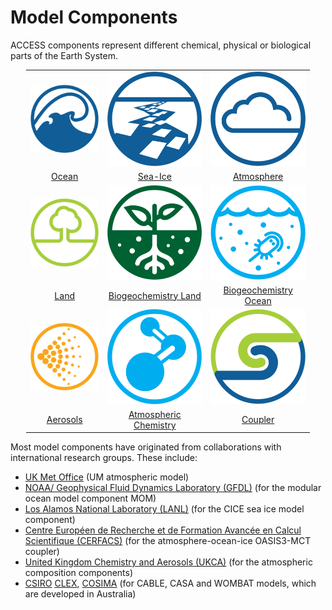# Model Components

ACCESS components represent different chemical, physical or biological parts of the Earth System.

<table style="width:90%;margin-left:auto;margin-right:auto;">
  <tr>
     <td><a href="ocean" title="Ocean"><img src="../assets/component-logos/ACCESS-icon-OCEAN-300x300.png"  alt="Ocean"></td></a>
     <td><a href="sea-ice" title="Sea Ice"><img src="../assets/component-logos/ACCESS-icon-SEA-ICE-300x300.png" alt="Sea Ice"></td></a>
     <td><a href="atmosphere" title="Atmosphere"><img src="../assets/component-logos/ACCESS-icon-ATMOSPHERE-300x300.png" alt="Atmosphere"></td></a>
   </tr> 
  <tr>
     <td style="text-align:center"><a href="ocean" title="Ocean">Ocean</td></a>
     <td style="text-align:center"><a href="sea-ice" title="Sea Ice">Sea-Ice</td></a>
     <td style="text-align:center"><a href="atmosphere" title="Atmosphere">Atmosphere</td></a>
   </tr> 
   <tr>
      <td><a href="land" title="Land"><img src="../assets/component-logos/ACCESS-icon-LAND-SURFACE-300x300.png" alt="Land"></td></a>
      <td><a href="bgc_land" title="Biogeochemistry-Land"><img src="../assets/component-logos/ACCESS-icon-BGC-LAND-300x300.png" alt="Biogeochemistry-Land"></td></a>
      <td><a href="bgc_ocean" title="Biogeochemistry-Ocean"><img src="../assets/component-logos/ACCESS-icon-BGC-OCEAN-300x300.png" alt="Biogeochemistry-Ocean"></td></a>
   </tr>
   <tr>
      <td style="text-align:center"><a href="land" title="Land">Land</td></a>
      <td style="text-align:center"><a href="bgc_land" title="Biogeochemistry-Land">Biogeochemistry Land</td></a>
      <td style="text-align:center"><a href="bgc_ocean" title="Biogeochemistry-Ocean">Biogeochemistry Ocean</td></a>
   </tr>
   <tr>
      <td><a href="aerosols_atmospheric_chemistry" title="Aerosols"><img src="../assets/component-logos/ACCESS-icon-AEROSOLS-300x300.png" alt="Aerosols"></td></a>
      <td><a href="aerosols_atmospheric_chemistry" title="Atmospheric Chemistry"><img src="../assets/component-logos/ACCESS-icon-ATMOSPHERIC-CHEMISTRY-300x300.png" alt="Chemistry-Atmosphere"></td></a>
      <td><a href="coupler" title="Coupler"><img src="../assets/component-logos/ACCESS-icon-COUPLER-300x300.png" alt="Coupler"></td></a>
    </tr>
   <tr>
      <td style="text-align:center"><a href="aerosols_atmospheric_chemistry" title="Aerosols">Aerosols</td></a>
      <td style="text-align:center"><a href="aerosols_atmospheric_chemistry" title="Atmospheric Chemistry">Atmospheric Chemistry</td></a>
      <td style="text-align:center"><a href="coupler" title="Coupler">Coupler</td></a>
    </tr>
</table>


Most model components have originated from collaborations with international research groups. These include:

- [UK Met Office][met-office-web] (UM atmospheric model)
- [NOAA/ Geophysical Fluid Dynamics Laboratory (GFDL)][noaa-gfdl-web] (for the modular ocean model component MOM)
- [Los Alamos National Laboratory (LANL)][lanl-web] (for the CICE sea ice model component)
- [Centre Européen de Recherche et de Formation Avancée en Calcul Scientifique (CERFACS)][cerfacs-web] (for the atmosphere-ocean-ice OASIS3-MCT coupler)
- [United Kingdom Chemistry and Aerosols (UKCA)][ukca-web] (for the atmospheric composition components)
- [CSIRO][csiro-web] [CLEX][clex-web], [COSIMA][cosima-web] (for CABLE, CASA and WOMBAT models, which are developed in Australia)

[met-office-web]: https://www.metoffice.gov.uk/
[noaa-gfdl-web]: https://www.gfdl.noaa.gov/
[lanl-web]: https://www.lanl.gov/
[cerfacs-web]: https://cerfacs.fr/en/
[ukca-web]: https://www.ukca.ac.uk/
[csiro-web]: https://www.csiro.au/
[clex-web]: https://www.climateextremes.org.au/
[cosima-web]: http://www.cosima.org.au/
